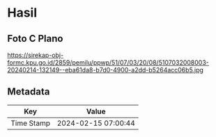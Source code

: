 # Hasil

## Foto C Plano

https://sirekap-obj-formc.kpu.go.id/2859/pemilu/ppwp/51/07/03/20/08/5107032008003-20240214-132149--eba61da8-b7d0-4900-a2dd-b5264acc06b5.jpg


## Metadata

| Key        | Value               |
| ---------- | ------------------- |
| Time Stamp | 2024-02-15 07:00:44 |



